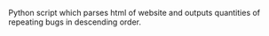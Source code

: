 Python script which parses html of website and outputs quantities of repeating bugs in descending order.
